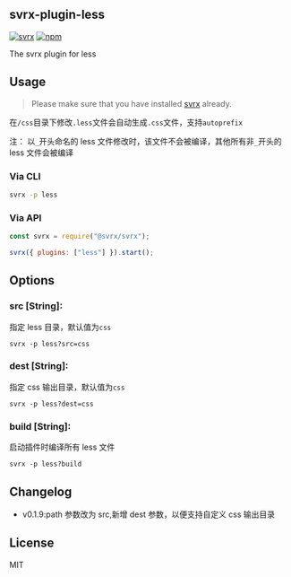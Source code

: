 ## svrx-plugin-less

[![svrx](https://img.shields.io/badge/svrx-plugin-%23ff69b4?style=flat-square)](https://svrx.io/)
[![npm](https://img.shields.io/npm/v/svrx-plugin-less.svg?style=flat-square)](https://www.npmjs.com/package/svrx-plugin-less)

The svrx plugin for less

## Usage

> Please make sure that you have installed [svrx](https://svrx.io/) already.

在`/css`目录下修改`.less`文件会自动生成`.css`文件，支持`autoprefix`

注： 以`_`开头命名的 less 文件修改时，该文件不会被编译，其他所有非`_`开头的 less 文件会被编译

### Via CLI

```bash
svrx -p less
```

### Via API

```js
const svrx = require("@svrx/svrx");

svrx({ plugins: ["less"] }).start();
```

## Options

### **src \[String]:**

指定 less 目录，默认值为`css`

`svrx -p less?src=css`

### **dest \[String]:**

指定 css 输出目录，默认值为`css`

`svrx -p less?dest=css`

### **build \[String]:**

启动插件时编译所有 less 文件

`svrx -p less?build`

## Changelog

- v0.1.9:path 参数改为 src,新增 dest 参数，以便支持自定义 css 输出目录

## License

MIT
